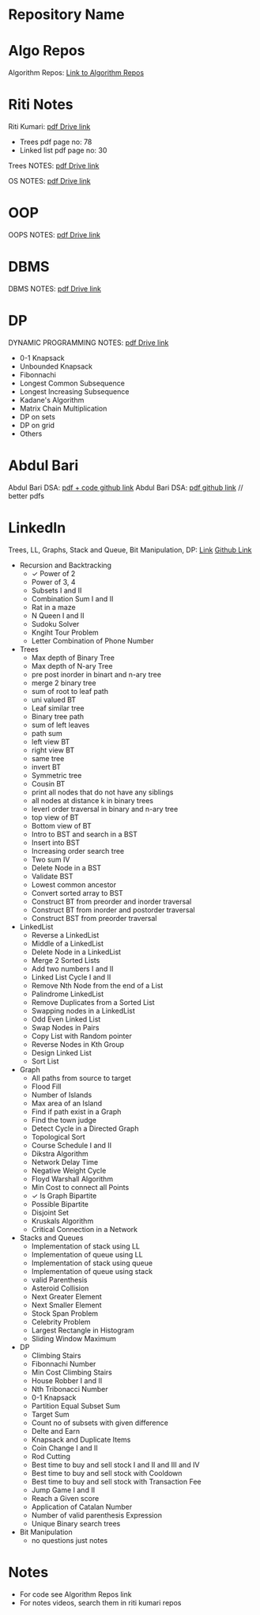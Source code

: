 # Repository Name



# Algo Repos
Algorithm Repos: [Link to Algorithm Repos](https://github.com/stars/taimourz/lists/grind-algos)

# Riti Notes
Riti Kumari: [pdf Drive link](https://drive.google.com/file/d/1QxwQgbVN4bU9v6I23aMwxSc9qimx9KBj/view?usp=sharing)
- Trees pdf page no: 78
- Linked list pdf page no: 30

Trees NOTES: [pdf Drive link](https://drive.google.com/file/d/13AcZJW7oUI8bw_04Ims1Os7x5ASYLztK/view)

OS NOTES: [pdf Drive link](https://drive.google.com/file/d/1Qpc_gzY-M0mCLU9Nm6rZdycOkqvHBYPD/view?usp=sharing)

 

# OOP
OOPS NOTES: [pdf Drive link]( https://drive.google.com/file/d/1NXtNY5zQXIUMLcBan-_MpuGN_gnZKTMh/view?usp=sharing)
 

# DBMS
DBMS NOTES: [pdf Drive link](https://drive.google.com/file/d/1XGU4dusm9IV2DzBnuKhrrM_o7hUIt7NT/view)

# DP
DYNAMIC PROGRAMMING NOTES: [pdf Drive link](https://drive.google.com/file/d/1TF2Tm1MCD_3HyrPuL1NhC8qmGV3sOs_u/view)
- 0-1 Knapsack
- Unbounded Knapsack
- Fibonnachi
- Longest Common Subsequence
- Longest Increasing Subsequence
- Kadane's Algorithm
- Matrix Chain Multiplication
- DP on sets
- DP on grid
- Others

# Abdul Bari
Abdul Bari DSA: [pdf + code github link](https://github.com/Chinmay2660/DSA-By-Abdul-Bari)
Abdul Bari DSA: [pdf github link](https://github.com/sakshamgarg6500/Data-Structure-using-C-Notes) // better pdfs

# LinkedIn

Trees, LL, Graphs, Stack and Queue, Bit Manipulation, DP: [Link](https://www.linkedin.com/feed/update/urn:li:activity:7076391838407888896/?updateEntityUrn=urn%3Ali%3Afs_feedUpdate%3A%28V2%2Curn%3Ali%3Aactivity%3A7076391838407888896%29)
 [Github Link](https://github.com/karunkarthik-git/dsa-notes)
- Recursion and Backtracking
  - &#10003; Power of 2 
  - Power of 3, 4 
  - Subsets I and II
  - Combination Sum I and II
  - Rat in a maze
  - N Queen I and II
  - Sudoku Solver
  - Kngiht Tour Problem
  - Letter Combination of Phone Number
- Trees
  - Max depth of Binary Tree
  - Max depth of N-ary Tree
  - pre post inorder in binart and n-ary tree
  - merge 2 binary tree
  - sum of root to leaf path
  - uni valued BT
  - Leaf similar tree
  - Binary tree path
  - sum of left leaves
  - path sum
  - left view BT  
  - right view BT
  - same tree
  - invert BT
  - Symmetric tree
  - Cousin BT
  - print all nodes that do not have any siblings
  - all nodes at distance k in binary trees
  - leverl order traversal in binary and n-ary tree
  - top view of BT  
  - Bottom view of BT
  - Intro to BST and search in a BST
  - Insert into BST
  - Increasing order search tree
  - Two sum IV
  - Delete Node in a BST
  - Validate BST
  - Lowest common ancestor
  - Convert sorted array to BST
  - Construct BT from preorder and inorder traversal
  - Construct BT from inorder and postorder traversal
  - Construct BST from preorder traversal
- LinkedList
  - Reverse a LinkedList  
  - Middle of a LinkedList  
  - Delete Node in a LinkedList  
  - Merge 2 Sorted Lists
  - Add two numbers I and II
  - Linked List Cycle I and II
  - Remove Nth Node from the end of a List
  - Palindrome LinkedList
  - Remove Duplicates from a Sorted List
  - Swapping nodes in a LinkedList
  - Odd Even Linked List
  - Swap Nodes in Pairs
  - Copy List with Random pointer
  - Reverse Nodes in Kth Group
  - Design Linked List
  - Sort List
- Graph
  - All paths from source to target
  - Flood Fill
  - Number of Islands
  - Max area of an Island
  - Find if path exist in a Graph
  - Find the town judge
  - Detect Cycle in a Directed Graph
  - Topological Sort
  - Course Schedule I and II
  - Dikstra Algorithm
  - Network Delay Time
  - Negative Weight Cycle
  - Floyd Warshall Algorithm
  - Min Cost to connect all Points
  - &#10003; Is Graph Bipartite
  - Possible Bipartite
  - Disjoint Set
  - Kruskals Algorithm
  - Critical Connection in a Network
- Stacks and Queues
  - Implementation of stack using LL
  - Implementation of queue using LL
  - Implementation of stack using queue
  - Implementation of queue using stack
  - valid Parenthesis
  - Asteroid Collision
  - Next Greater Element
  - Next Smaller Element
  - Stock Span Problem
  - Celebrity Problem
  - Largest Rectangle in Histogram
  - Sliding Window Maximum
- DP
  - Climbing Stairs
  - Fibonnachi Number
  - Min Cost Climbing Stairs
  - House Robber I and II
  - Nth Tribonacci Number
  - 0-1 Knapsack
  - Partition Equal Subset Sum
  - Target Sum
  - Count no of subsets with given difference
  - Delte and Earn
  - Knapsack and Duplicate Items
  - Coin Change I and II
  - Rod Cutting
  - Best time to buy and sell stock I and II and III and IV
  - Best time to buy and sell stock with Cooldown
  - Best time to buy and sell stock with Transaction Fee
  - Jump Game I and II
  - Reach a Given score
  - Application of Catalan Number
  - Number of valid parenthesis Expression
  - Unique Binary search trees
- Bit Manipulation
  - no questions just notes



# Notes
- For code see Algorithm Repos link
- For notes videos, search them in riti kumari repos
